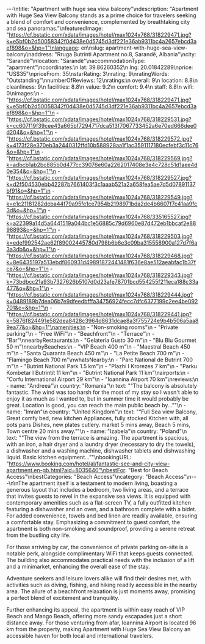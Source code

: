 ---\ntitle: "Apartment with huge sea view balcony"\ndescription: "Apartment with Huge Sea View Balcony stands as a prime choice for travelers seeking a blend of comfort and convenience, complemented by breathtaking city and sea panoramas."\nfeaturedImage: "https://cf.bstatic.com/xdata/images/hotel/max1024x768/318229471.jpg?k=e5bf0b2d50058342f0d438e0d5745d3df221e36ab9311bc4a2657ebcd3aef898&o=&hp=1"\nlanguage: en\nslug: apartment-with-huge-sea-view-balcony\naddress: "Rruga Butrinti Apartment no.8, Sarandë, Albania"\ncity: "Sarandë"\nlocation: "Sarandë"\naccommodationType: "apartment"\ncoordinates:\n  lat: 39.86260352\n  lng: 20.01842289\nprice: "US$35"\npriceFrom: 35\nstarRating: 3\nrating: 9\nratingWords: "Outstanding"\nnumberOfReviews: 12\nratings:\n  overall: 9\n  location: 8.8\n  cleanliness: 9\n  facilities: 8.8\n  value: 9.2\n  comfort: 9.4\n  staff: 8.8\n  wifi: 0\nimages:\n  - "https://cf.bstatic.com/xdata/images/hotel/max1024x768/318229471.jpg?k=e5bf0b2d50058342f0d438e0d5745d3df221e36ab9311bc4a2657ebcd3aef898&o=&hp=1"\n  - "https://cf.bstatic.com/xdata/images/hotel/max1024x768/318229531.jpg?k=cc607f19f39cee43a665bf7294717dca513f7067733452a6e70ed666dee0d204&o=&hp=1"\n  - "https://cf.bstatic.com/xdata/images/hotel/max1024x768/318229572.jpg?k=4173f28e370eb3a2440312ffd10b588928aa1f1ac3591117180ecfebf3c11c76&o=&hp=1"\n  - "https://cf.bstatic.com/xdata/images/hotel/max1024x768/318229569.jpg?k=adbcb1ab2bc885b0d477cc39076e60a2262017408e3e4c728c51d1aee4d0e354&o=&hp=1"\n  - "https://cf.bstatic.com/xdata/images/hotel/max1024x768/318229527.jpg?k=d2f504530ebb42287b7661403f3c1aaab521a2a658fea5ae7d5d07891137bf91&o=&hp=1"\n  - "https://cf.bstatic.com/xdata/images/hotel/max1024x768/318229549.jpg?k=e1c21181282deba44f79a95fe1ce7954b2198971bda2de4b6607f7c41aa9fc3d&o=&hp=1"\n  - "https://cf.bstatic.com/xdata/images/hotel/max1024x768/335165527.jpg?k=a22399a14d5a6441519a044bc1e56885c79d6960e87d472eb1bbcaf2e8898893&o=&hp=1"\n  - "https://cf.bstatic.com/xdata/images/hotel/max1024x768/318229503.jpg?k=edef992542ae62f89002445780d798b6b6e3c09ba315558900a127d7f6a3a3db&o=&hp=1"\n  - "https://cf.bstatic.com/xdata/images/hotel/max1024x768/318229468.jpg?k=8e6435197a513ebdf860931d49891872441481f636e8ae512aeabfac1b37fce7&o=&hp=1"\n  - "https://cf.bstatic.com/xdata/images/hotel/max1024x768/318229343.jpg?k=73bdbcc21a93b7327626b5107d0d23afe78701bcd554255f211eca188c33a477&o=&hp=1"\n  - "https://cf.bstatic.com/xdata/images/hotel/max1024x768/318229444.jpg?k=0489189b7dea06b7e9dfeedbfffa34756924fecc7dfc6377199c2ee4be092701&o=&hp=1"\n  - "https://cf.bstatic.com/xdata/images/hotel/max1024x768/318229441.jpg?k=5876f824491e582dea8428c3964d8631dcae8a3f755724e9b4b506a5aa89ea77&o=&hp=1"\namenities:\n  - "Non-smoking rooms"\n  - "Private parking"\n  - "Free WiFi"\n  - "Beachfront"\n  - "Terrace"\n  - "Bar"\nnearbyRestaurants:\n  - "Gelateria Gusto 30 m"\n  - "Blu Blu Gourmet 50 m"\nnearbyBeaches:\n  - "VIP Beach 400 m"\n  - "Maestral Beach 450 m"\n  - "Santa Quaranta Beach 450 m"\n  - "La Petite Beach 700 m"\n  - "Flamingo Beach 700 m"\nwhatsNearby:\n  - "Parc National de Butrint 700 m"\n  - "Butrint National Park 1.5 km"\n  - "Plazhi I Krorezes 7 km"\n  - "Parku Kombetar I Butrintit 11 km"\n  - "Butrint National Park 11 km"\nairports:\n  - "Corfu International Airport 29 km"\n  - "Ioannina Airport 70 km"\nreviews:\n  - name: "Andreea"\n    country: "Romania"\n    text: "“The balcony is absolutely fantastic. The wind was too harsh for the most of my stay so I wasn't able to enjoy it as much as I wanted to, but in summer time it would probably be great. Location is good, you can reach the main public beach by...”"\n  - name: "Imran"\n    country: "United Kingdom"\n    text: "“Full Sea view Balcony, Great comfy bed, new kitchen Appliances, fully stocked Kitchen with, all pots pans Dishes, new plates cutlery. market 5 mins away, Beach 5 mins, Town centre 20 mins away.”"\n  - name: "Izabela"\n    country: "Poland"\n    text: "“The view from the terrace is amazing. The apartment is spacious, with an iron, a hair dryer and a laundry dryer (necessary to dry the towels), a dishwasher and a washing machine, dishwasher tablets and dishwashing liquid. Basic kitchen equipment...”"\nbookingURL: "https://www.booking.com/hotel/al/fantastic-see-and-city-view-apartment.en-gb.html?aid=8035640"\nbestFor: "Best for Beach Access"\nbestCategories: "Beach Access"\ncategory: "Beach Access"\n---\n\nThe apartment itself is a testament to modern living, boasting a generous layout that includes a bedroom, two living areas, and a terrace that invites guests to revel in the expansive sea views. It is equipped with contemporary amenities such as a flat-screen TV, a fully outfitted kitchen featuring a dishwasher and an oven, and a bathroom complete with a bidet. For added convenience, towels and bed linen are readily available, ensuring a comfortable stay. Emphasizing a commitment to guest comfort, the apartment is both non-smoking and soundproof, providing a serene retreat from the bustling city life.

For those arriving by car, the convenience of private parking on-site is a notable perk, alongside complimentary WiFi that keeps guests connected. The building also accommodates practical needs with the inclusion of a lift and a minimarket, enhancing the overall ease of the stay.

Adventure seekers and leisure lovers alike will find their desires met, with activities such as diving, fishing, and hiking readily accessible in the nearby area. The allure of a beachfront relaxation is just moments away, promising a perfect blend of excitement and tranquility.

Further enhancing its appeal, the apartment is within easy reach of VIP Beach and Mango Beach, offering more sandy escapades just a short distance away. For those venturing from afar, Ioannina Airport is located 96 km from the property, making Apartment with Huge Sea View Balcony an accessible haven for both local and international travelers.
